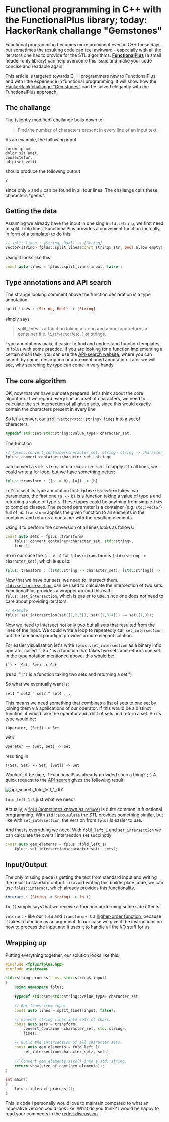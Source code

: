 # Functional programming in C++ with the FunctionalPlus library; today: HackerRank challange "Gemstones"


Functional programming becomes more prominent even in C++ these days, but sometimes the resulting code can feel awkward - especially with all the iterators one has to provide for the STL algorithms. **[FunctionalPlus](https://github.com/Dobiasd/FunctionalPlus)** (a small header-only library) can help overcome this issue and make your code concise and readable again.

This article is targeted towards C++ programmers new to FunctionalPlus and with little experience in functional programming. It will show how the [HackerRank challange "Gemstones"](https://www.hackerrank.com/challenges/gem-stones) can be solved elegantly with the FunctionalPlus approach.


## The challange

The (slightly modified) challange boils down to

> Find the number of characters present in every line of an input text.

As an example, the following input

    Lorem ipsum
    dolor sit amet,
    consectetur,
    adipisci velit

should produce the following output

    2

since only `o` and `s` can be found in all four lines. The challange calls these characters "gems".


## Getting the data

Assuming we already have the input in one single `std::string`, we first need to split it into lines. FunctionalPlus provides a convenient function (actually in form of a template) to do this:

```c++
// split_lines : (String, Bool) -> [String]
vector<string> fplus::split_lines(const string& str, bool allow_empty);
```

Using it looks like this:

```c++
const auto lines = fplus::split_lines(input, false);
```


## Type annotations and API search

The strange looking comment above the function declaration is a type annotation.

```haskell
split_lines : (String, Bool) -> [String]
```

simply says

> split_lines is a function taking a string and a bool and returns a container (i.e. `list`/`vector`/etc. ) of strings.

Type annotations make it easier to find and understand function templates in `fplus` with some practice. If you are looking for a function implementing a certain small task, you can use the [API-search website](http://www.editgym.com/fplus-api-search/), where you can search by name, description or aforementioned annotation. Later we will see, why searching by type can come in very handy.


## The core algorithm

OK, now that we have our data prepared, let's think about the core algorithm. If we regard every line as a set of characters, we need to calculate the [set intersection](https://en.wikipedia.org/wiki/Intersection_(set_theory)) of all given sets, since this would exactly contain the characters present in every line.

So let's convert our `std::vector<std::string> lines` into a set of characters.

```c++
typedef std::set<std::string::value_type> character_set;
```

The function

```c++
// fplus::convert_container<character_set, string> string -> character_set
fplus::convert_container<character_set, string>
```

can convert a `std::string` into a `character_set`. To apply it to all lines, we could write a for loop, but we have something better:

```haskell
fplus::transform : ((a -> b), [a]) -> [b]
```

Let's disect its type annotation first.
`fplus::transform` takes two parameters, the first one `(a -> b)` is a function taking a value of type `a` and returning a value of type `b`. These types could be anything from simple `int`s to complex classes. The second parameter is a container (e.g. `std::vector`) full of `a`s. `transform` applies the given function to all elements in the container and returns a container with the resulting elements.

Using it to perform the conversion of all lines looks as follows:

```c++
const auto sets = fplus::transform(
    fplus::convert_container<character_set, std::string>,
    lines);
```

So in our case the `(a -> b)` for `fplus::transform` is `(std::string -> character_set)`, which leads to:

```haskell
fplus::transform : ((std::string -> character_set), [std::string]) -> [character_set]
```

Now that we have our sets, we need to intersect them. [`std::set_intersection`](http://en.cppreference.com/w/cpp/algorithm/set_intersection) can be used to calculate the intersection of two sets. FunctionalPlus provides a wrapper around this with `fplus::set_intersection`, which is easier to use, since one does not need to care about providing iterators.

```c++
// example
fplus::set_intersection(set({1,2,3}), set({1,3,4})) == set({1,3});
```

Now we need to intersect not only two but all sets that resulted from the lines of the input. We could write a loop to repeatedly call `set_intersection`, but the functional paradigm provides a more elegant solution.

For easier visualisation let's write `fplus::set_intersection` as a binary infix operator called `^`. So `^` is a function that takes two sets and returns one set. In the type notation mentioned above, this would be:

    (^) : (Set, Set) -> Set

(read: "`(^)` is a function taking two sets and returning a set.")

So what we eventually want is:

    set1 ^ set2 ^ set3 ^ set4 ...

This means we need something that combines a list of sets to one set by joining them via applications of our operator. If this would be a distinct function, it would take the operator and a list of sets and return a set. So its type would be:

    (Operator, [Set]) -> Set

with

    Operator == (Set, Set) -> Set

resulting in

    ((Set, Set) -> Set, [Set]) -> Set

Wouldn't it be nice, if FunctionalPlus already provided such a thing? ;-) A quick request to the [API search](http://www.editgym.com/fplus-api-search/) gives the following result:

![api_search_fold_left_1_001](/functional_programming_in_cpp_with_the_functionalplus_library_today_hackerrank_challange_gemstones/api_search_fold_left_1_001.png)

`fold_left_1` is just what we need!

Actually, a [`fold` (sometimes known as `reduce`)](https://en.wikipedia.org/wiki/Fold_(higher-order_function)) is quite common in functional programming. With [`std::accumulate`](http://en.cppreference.com/w/cpp/algorithm/accumulate) the STL provides something similar, but like with `set_intersection`, the version from `fplus` is easier to use.

And that is everything we need. With `fold_left_1` and `set_intersection` we can calculate the overall intersection set succinctly:

```c++
const auto gem_elements = fplus::fold_left_1(
    fplus::set_intersection<character_set>, sets);
```


## Input/Output

The only missing piece is getting the text from standard input and writing the result to standard output. To avoid writing this boilderplate code, we can use `fplus::interact`, which already provides this functionality.

```haskell
interact : (String -> String) -> Io ()
```

`Io ()` simply says that we receive a function performing some side effects.

`interact` - like our `fold` and `transform` - is a [higher-order function](https://en.wikipedia.org/wiki/Higher-order_function), because it takes a function as an argument. In our case we give it the instructions on how to process the input and it uses it to handle all the I/O stuff for us.


## Wrapping up

Putting everything together, our solution looks like this:

```c++
#include <fplus/fplus.hpp>
#include <iostream>

std::string process(const std::string& input)
{
    using namespace fplus;

    typedef std::set<std::string::value_type> character_set;

    // Get lines from input.
    const auto lines = split_lines(input, false);

    // Convert string lines into sets of chars.
    const auto sets = transform(
        convert_container<character_set, std::string>,
        lines);

    // Build the intersection of all character sets.
    const auto gem_elements = fold_left_1(
        set_intersection<character_set>, sets);

    // Convert gem_elements.size() into a std::string.
    return show(size_of_cont(gem_elements));
}

int main()
{
    fplus::interact(process)();
}
```

This is code I personally would love to maintain compared to what an imperative version could look like. What do you think? I would be happy to read your comments in the [reddit discussion](https://www.reddit.com/r/programming/comments/543rav/functional_programming_in_c_with_the/).